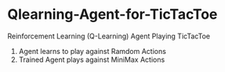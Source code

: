 # Qlearning-Agent-for-TicTacToe
Reinforcement Learning (Q-Learning) Agent Playing TicTacToe

1. Agent learns to play against Ramdom Actions
2. Trained Agent plays against MiniMax Actions

